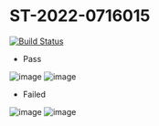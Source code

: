 # ST-2022-0716015

[![Build Status](https://app.travis-ci.com/yuko29/ST-2022-0716015.svg?branch=main)](https://app.travis-ci.com/yuko29/ST-2022-0716015)

- Pass

![image](https://user-images.githubusercontent.com/20753810/158058115-69558872-5f70-402c-b9d1-2cbd69e7f22b.png)
![image](https://user-images.githubusercontent.com/20753810/158058131-038cd83a-fa7d-4e0d-84ac-0585070efade.png)

- Failed

![image](https://user-images.githubusercontent.com/20753810/158057614-3db8c551-c66d-4d28-a518-3f3fb71f2886.png)
![image](https://user-images.githubusercontent.com/20753810/158057673-b945bb9f-0bb2-4409-af50-c70b6a0c12c4.png)
